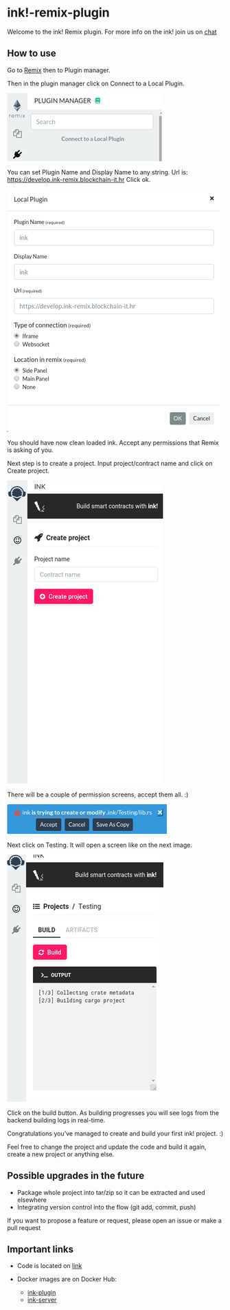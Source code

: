 # ink!-remix-plugin

Welcome to the ink! Remix plugin.
For more info on the ink! join us on [chat](https://riot.im/app/#/room/#ink:matrix.parity.io)

## How to use

Go to [Remix](https://remix-alpha.ethereum.org/) then to Plugin manager.

Then in the plugin manager click on Connect to a Local Plugin.

![plugin-manager](static/plugin_manager.png)

You can set Plugin Name and Display Name to any string.
Url is: <https://develop.ink-remix.blockchain-it.hr>
Click ok.

![load_plugin](static/load_plugin.png)

You should have now clean loaded ink.
Accept any permissions that Remix is asking of you.

Next step is to create a project.
Input project/contract name and click on Create project.

![ink_clean](static/ink_clean.png)

There will be a couple of permission screens, accept them all. :)

![permissions](static/permissions.png)

Next click on Testing. It will open a screen like on the next image.

![ink_remix_plugin](static/building.png)

Click on the build button. As building progresses you will see logs from the backend building logs in real-time.

Congratulations you’ve managed to create and build your first ink! project. :)

Feel free to change the project and update the code and build it again, create a new project or anything else.

## Possible upgrades in the future

* Package whole project into tar/zip so it can be extracted and used elsewhere
* Integrating version control into the flow (git add, commit, push)

If you want to propose a feature or request, please open an issue or make a pull request

## Important links

* Code is located on [link](https://github.com/blockchain-it-hr/ink-remix-plugin)

* Docker images are on Docker Hub:
  * [ink-plugin](https://hub.docker.com/repository/docker/blockchainit/ink-plugin)
  * [ink-server](https://hub.docker.com/repository/docker/blockchainit/ink-server)
